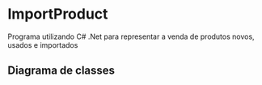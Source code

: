 # ImportProduct
Programa utilizando C# .Net para representar a venda de produtos novos, usados e importados

## Diagrama de classes
![]()
